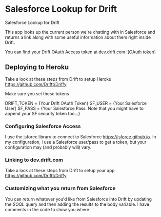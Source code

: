 # Salesforce Lookup for Drift
Salesforce Lookup for Drift

This app looks up the current person we're chatting with in Salesforce and returns a link along with some useful information about them right inside Drift.

You can find your Drift OAuth Access token at dev.drift.com
![OAuth token]

## Deploying to Heroku

Take a look at these steps from Drift to setup Heroku https://github.com/Driftt/Driffy

Make sure you set these tokens

DRIFT_TOKEN = {Your Drift OAuth Token}
SF_USER = {Your Salesforce User}
SF_PASS = {Your Salesforce Pass. Note that you might have to append your SF security token too...}

### Configuring Salesforce Access

I use the jsforce library to connect to Salesforce https://jsforce.github.io. In my configuration, I use a Salesforce user/pass to get a token, but your configuration may (and probably will) vary.

### Linking to dev.drift.com

Take a look at these steps from Drift to setup your app https://github.com/Driftt/Driffy

### Customizing what you return from Salesforce

You can return whatever you'd like from Salesforce into Drift by updating the SOQL query and then adding the results to the body variable. I have comments in the code to show you where. 
